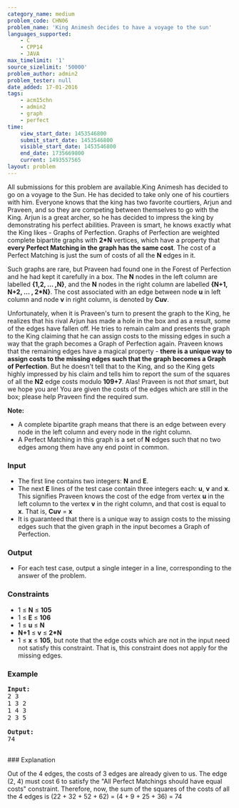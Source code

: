 ```yaml
---
category_name: medium
problem_code: CHN06
problem_name: 'King Animesh decides to have a voyage to the sun'
languages_supported:
    - C
    - CPP14
    - JAVA
max_timelimit: '1'
source_sizelimit: '50000'
problem_author: admin2
problem_tester: null
date_added: 17-01-2016
tags:
    - acm15chn
    - admin2
    - graph
    - perfect
time:
    view_start_date: 1453546800
    submit_start_date: 1453546800
    visible_start_date: 1453546800
    end_date: 1735669800
    current: 1493557565
layout: problem
---
```

All submissions for this problem are available.King Animesh has decided to go on a voyage to the Sun. He has decided to take only one of his courtiers with him. Everyone knows that the king has two favorite courtiers, Arjun and Praveen, and so they are competing between themselves to go with the King. Arjun is a great archer, so he has decided to impress the king by demonstrating his perfect abilities. Praveen is smart, he knows exactly what the King likes - Graphs of Perfection. Graphs of Perfection are weighted complete bipartite graphs with **2\*N** vertices, which have a property that **every Perfect Matching in the graph has the same cost**. The cost of a Perfect Matching is just the sum of costs of all the **N** edges in it.

Such graphs are rare, but Praveen had found one in the Forest of Perfection and he had kept it carefully in a box. The **N** nodes in the left column are labelled **{1,2, … ,N}**, and the **N** nodes in the right column are labelled **{N+1, N+2, … , 2\*N}**. The cost associated with an edge between node **u** in left column and node **v** in right column, is denoted by **Cuv**.

Unfortunately, when it is Praveen's turn to present the graph to the King, he realizes that his rival Arjun has made a hole in the box and as a result, some of the edges have fallen off. He tries to remain calm and presents the graph to the King claiming that he can assign costs to the missing edges in such a way that the graph becomes a Graph of Perfection again. Praveen knows that the remaining edges have a magical property - **there is a unique way to assign costs to the missing edges such that the graph becomes a Graph of Perfection**. But he doesn't tell that to the King, and so the King gets highly impressed by his claim and tells him to report the sum of the squares of all the **N2** edge costs modulo **109+7**. Alas! Praveen is not _that_ smart, but we hope you are! You are given the costs of the edges which are still in the box; please help Praveen find the required sum.

**Note:**

- A complete bipartite graph means that there is an edge between every node in the left column and every node in the right column.
- A Perfect Matching in this graph is a set of **N** edges such that no two edges among them have any end point in common.

### Input

- The first line contains two integers: **N** and **E**.
- The next **E** lines of the test case contain three integers each: **u**, **v** and **x**. This signifies Praveen knows the cost of the edge from vertex **u** in the left column to the vertex **v** in the right column, and that cost is equal to **x**. That is, **Cuv** = **x**
- It is guaranteed that there is a unique way to assign costs to the missing edges such that the given graph in the input becomes a Graph of Perfection.

### Output

- For each test case, output a single integer in a line, corresponding to the answer of the problem.

### Constraints

- 1 ≤ **N** ≤ **105**
- 1 ≤ **E** ≤ **106**
- 1 ≤ **u** ≤ **N**
- **N+1** ≤ **v** ≤ **2\*N**
- 1 ≤ **x** ≤ **105**, but note that the edge costs which are not in the input need not satisfy this constraint. That is, this constraint does not apply for the missing edges.

### Example

<pre><b>Input:</b>
2 3
1 3 2
1 4 3
2 3 5

<b>Output:</b>
74

</pre>### Explanation
Out of the 4 edges, the costs of 3 edges are already given to us. The edge (2, 4) must cost 6 to satisfy the "All Perfect Matchings should have equal costs" constraint. Therefore, now, the sum of the squares of the costs of all the 4 edges is (22 + 32 + 52 + 62) = (4 + 9 + 25 + 36) = 74
